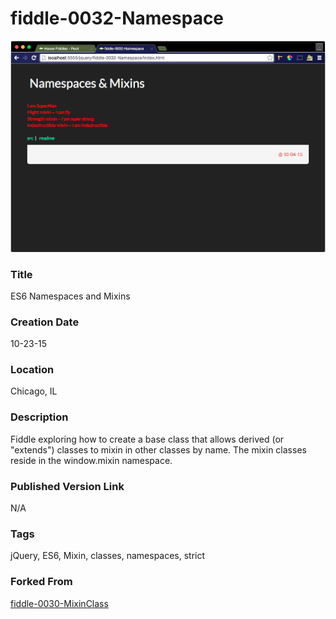 fiddle-0032-Namespace
======

![Screenshot](screenshot.png)


### Title

ES6 Namespaces and Mixins


### Creation Date

10-23-15


### Location

Chicago, IL


### Description

Fiddle exploring how to create a base class that allows derived (or "extends") classes to mixin in other
classes by name.  The mixin classes reside in the window.mixin namespace.



### Published Version Link

N/A


### Tags

jQuery, ES6, Mixin, classes, namespaces, strict


### Forked From

[fiddle-0030-MixinClass](../fiddle-0030-MixinClass)
